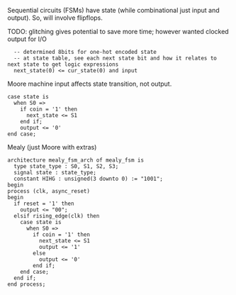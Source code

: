 <!-- SPDX-License-Identifier: zlib-acknowledgement -->
Sequential circuits (FSMs) have state (while combinational just input and output).
So, will involve flipflops.

TODO: glitching gives potential to save more time; 
however wanted clocked output for I/O

```
  -- determined 8bits for one-hot encoded state 
  -- at state table, see each next state bit and how it relates to next state to get logic expressions
  next_state(0) <= cur_state(0) and input
```

Moore machine input affects state transition, not output.
```
case state is
  when S0 =>
    if coin = '1' then
      next_state <= S1
    end if;
    output <= '0'
end case;
```
Mealy (just Moore with extras)
```
architecture mealy_fsm_arch of mealy_fsm is
  type state_type : S0, S1, S2, S3;
  signal state : state_type;
  constant HIHG : unsigned(3 downto 0) := "1001";
begin
process (clk, async_reset)
begin
  if reset = '1' then
    output <= "00";
  elsif rising_edge(clk) then
    case state is
      when S0 =>
        if coin = '1' then
          next_state <= S1
          output <= '1'
        else
          output <= '0'
        end if;
    end case;
  end if;
end process;
```
